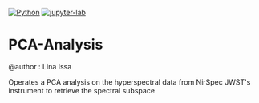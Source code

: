 [![Python](https://img.shields.io/badge/python-3.8.2-blue.svg)](https://python.org)
[![jupyter-lab](https://img.shields.io/badge/jupyter-book-orange.svg)](https://jupyter.org) 


# PCA-Analysis
@author : Lina Issa 

Operates a PCA analysis on the hyperspectral data from NirSpec JWST's instrument to retrieve the spectral subspace 
